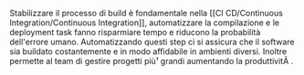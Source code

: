 Stabilizzare il processo di build è fondamentale nella [[CI CD/Continuous Integration/Continuous Integration]], automatizzare la compilazione e le deployment task fanno risparmiare tempo e riducono la probabilità  dell'errore umano. Automatizzando questi step ci si assicura che il software sia buildato costantemente e in modo affidabile in ambienti diversi.
Inoltre permette al team di gestire progetti più¹ grandi aumentando la produttivitÃ . 